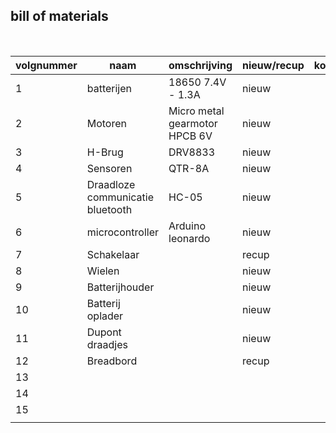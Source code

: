 ## bill of materials
<br />

|volgnummer|naam|omschrijving|nieuw/recup|kostprijs/stuk|aantal|subtotaal|
|----------|----|------------|-----------|--------------|------|---------|
|         1|  batterijen  |  18650 7.4V - 1.3A          |  nieuw         |              |  2    |    13,98     |
|         2|  Motoren  |  Micro metal gearmotor HPCB 6V          |  nieuw         |              |   2   |  7,99       |
|         3|  H-Brug  |   DRV8833         |     nieuw      |              |  1    |     7,99    |
|         4|   Sensoren |  QTR-8A          |    nieuw       |              |  1    |     12,00    |
|         5| Draadloze communicatie bluetooth   |   HC-05         |     nieuw      |              |  1    |   6,99      |
|         6|  microcontroller  |   Arduino leonardo         |   nieuw        |              |   1   |    10,99     |
|         7|  Schakelaar  |            |   recup        |              |  1    |         |
|         8|  Wielen  |            |    nieuw       |              |  2    |    6,99     |
|         9| Batterijhouder   |            |     nieuw      |              |  1    |    6,00     |
|        10|  Batterij oplader  |            |   nieuw        |              |  1    |   3,95    |
|        11|  Dupont draadjes  |            |    nieuw       |              |  1    |         |
|        12|  Breadbord  |            |    recup       |              |  1    |    6,79     |
|        13|    |            |           |              |      |         |
|        14|    |            |           |              |      |         |
|        15|    |            |           |              |      |         |
|          |    |            |           |              |      |         |
